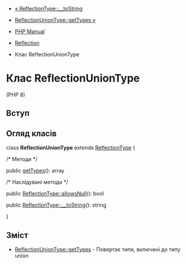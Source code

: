 - [« ReflectionType::\_\_toString](reflectiontype.tostring.md)
- [ReflectionUnionType::getTypes »](reflectionuniontype.gettypes.md)

- [PHP Manual](index.md)
- [Reflection](book.reflection.md)
- Клас ReflectionUnionType

# Клас ReflectionUnionType

(PHP 8)

## Вступ

## Огляд класів

class **ReflectionUnionType** extends
[ReflectionType](class.reflectiontype.md) {

/\* Методи \*/

public [getTypes](reflectionuniontype.gettypes.md)(): array

/\* Наслідувані методи \*/

public [ReflectionType::allowsNull](reflectiontype.allowsnull.md)():
bool

public [ReflectionType::\_\_toString](reflectiontype.tostring.md)():
string

}

## Зміст

- [ReflectionUnionType::getTypes](reflectionuniontype.gettypes.md) -
Повертає типи, включені до типу union
